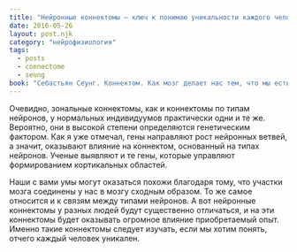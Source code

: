 ```yaml
---
title: "Нейронные коннектомы – ключ к понимаю уникальности каждого человека"
date: 2016-05-26
layout: post.njk
category: "нейрофизиология"
tags:
  - posts
  - connectome
  - seung
book: "Себастьян Сеунг. Коннектом. Как мозг делает нас тем, что мы есть"
---
```


Очевидно, зональные коннектомы, как и коннектомы по типам нейронов, у нормальных индивидуумов практически одни и те же. Вероятно, они в высокой степени определяются генетическим фактором. Как я уже отмечал, гены направляют рост нейронных ветвей, а значит, оказывают влияние на коннектом, основанный на типах нейронов. Ученые выявляют и те гены, которые управляют формированием кортикальных областей.

Наши с вами умы могут оказаться похожи благодаря тому, что участки мозга соединены у нас в мозгу сходным образом. То же самое относится и к связям между типами нейронов. А вот нейронные коннектомы у разных людей будут существенно отличаться, и на эти коннектомы будет оказывать огромное влияние приобретаемый опыт. Именно такие коннектомы следует изучать, если мы хотим понять, отчего каждый человек уникален.
